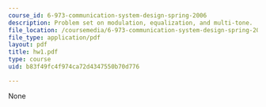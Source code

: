 ```yaml
---
course_id: 6-973-communication-system-design-spring-2006
description: Problem set on modulation, equalization, and multi-tone.
file_location: /coursemedia/6-973-communication-system-design-spring-2006/b83f49fc4f974ca72d4347550b70d776_hw1.pdf
file_type: application/pdf
layout: pdf
title: hw1.pdf
type: course
uid: b83f49fc4f974ca72d4347550b70d776

---
```

None